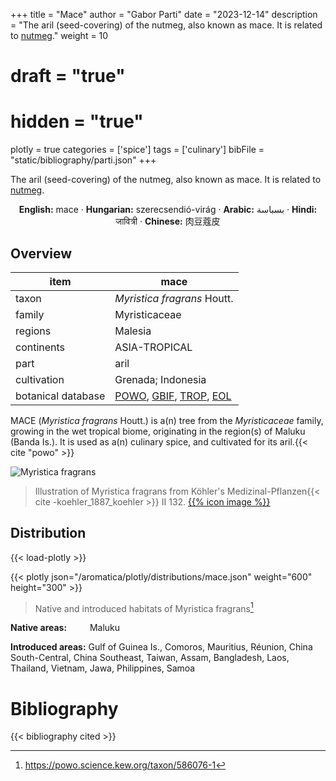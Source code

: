 +++
title = "Mace"
author = "Gabor Parti"
date = "2023-12-14"
description = "The aril (seed-covering) of the nutmeg, also known as mace. It is related to [nutmeg](../items/nutmeg)."
weight = 10
# draft = "true"
# hidden = "true"
plotly = true
categories = ['spice']
tags = ['culinary']
bibFile = "static/bibliography/parti.json"
+++

The aril (seed-covering) of the nutmeg, also known as mace. It is related to [nutmeg](../items/nutmeg).

[<i class="fab fa-wikipedia-w"></i>](https://en.wikipedia.org/wiki/Nutmeg)

<center>

**English:** mace · **Hungarian:** szerecsendió-virág · **Arabic:** <span class="arabic-text" dir="rtl">بسباسة</span> · **Hindi:** <span class="devanagari-text">जावित्री</span> · **Chinese:** <span class="traditional-chinese-text">肉豆蔻皮</span>

</center>

## Overview

|       item       |                                                                                       mace                                                                                       |
|------------------|----------------------------------------------------------------------------------------------------------------------------------------------------------------------------------|
|       taxon      |                                                                            *Myristica fragrans* Houtt.                                                                           |
|      family      |                                                                                   Myristicaceae                                                                                  |
|      regions     |                                                                                      Malesia                                                                                     |
|    continents    |                                                                                   ASIA-TROPICAL                                                                                  |
|       part       |                                                                                       aril                                                                                       |
|    cultivation   |                                                                                Grenada; Indonesia                                                                                |
|botanical database|[POWO](https://powo.science.kew.org/taxon/586076-1), [GBIF](https://www.gbif.org/species/5406817), [TROP](https://tropicos.org/name/21800077), [EOL](https://eol.org/pages/596922)|

MACE (*Myristica fragrans* Houtt.) is a(n) tree from the *Myristicaceae* family, growing in the wet tropical biome, originating in the region(s) of Maluku (Banda Is.). It is used as a(n) culinary spice, and cultivated for its aril.{{< cite "powo" >}}

![Myristica fragrans](/images/illustrations/mace.png?width=40rem "Illustration of Myristica fragrans from Köhler's Medizinal-Pflanzen")

>Illustration of Myristica fragrans from Köhler's Medizinal-Pflanzen{{< cite -koehler_1887_koehler >}} II 132. [{{% icon image %}}](https://www.biodiversitylibrary.org/item/10837#page/609/mode/1up)

## Distribution

{{< load-plotly >}}

{{< plotly json="/aromatica/plotly/distributions/mace.json" weight="600" height="300" >}}

>Native and introduced habitats of Myristica fragrans[^powo]

[^powo]: https://powo.science.kew.org/taxon/586076-1

<p style="text-align:left;">

**Native areas:** &ensp; &ensp; &ensp; Maluku

**Introduced areas:** Gulf of Guinea Is., Comoros, Mauritius, Réunion, China South-Central, China Southeast, Taiwan, Assam, Bangladesh, Laos, Thailand, Vietnam, Jawa, Philippines, Samoa

</p>



# Bibliography

{{< bibliography cited >}}

